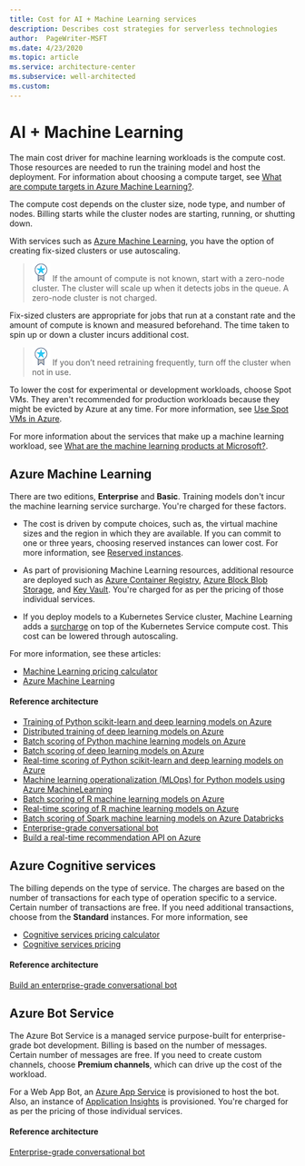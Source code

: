 ```yaml
---
title: Cost for AI + Machine Learning services
description: Describes cost strategies for serverless technologies
author:  PageWriter-MSFT
ms.date: 4/23/2020
ms.topic: article
ms.service: architecture-center
ms.subservice: well-architected
ms.custom: 
---
```


# AI + Machine Learning

The main cost driver for machine learning workloads is the compute cost. Those resources are needed to run the training model and host the deployment. For information about choosing a compute target, see [What are compute targets in Azure Machine Learning?](https://docs.microsoft.com/azure/machine-learning/concept-compute-target).

The compute cost depends on the cluster size, node type, and number of nodes. Billing starts while the cluster nodes are starting, running, or shutting down.

With services such as [Azure Machine Learning](/azure/machine-learning/service/overview-what-is-azure-ml), you have the option of creating fix-sized clusters or use autoscaling. 
>![Task](../../_images/i-best-practices.png) If the amount of compute is not known, start with a zero-node cluster. The cluster will scale up when it detects jobs in the queue. A zero-node cluster is not charged.

Fix-sized clusters are appropriate for jobs that run at a constant rate and the amount of compute is known and measured beforehand. The time taken to spin up or down a cluster incurs additional cost.
>![Task](../../_images/i-best-practices.png) If you don’t need retraining frequently, turn off the cluster when not in use.

To lower the cost for experimental or development workloads, choose Spot VMs. They aren't recommended for production workloads because they might be evicted by Azure at any time. For more information, see [Use Spot VMs in Azure](/azure/virtual-machines/windows/spot-vms). 

For more information about the services that make up a machine learning workload, see [What are the machine learning products at Microsoft?](/azure/architecture/data-guide/technology-choices/data-science-and-machine-learning).

## Azure Machine Learning
There are two editions, **Enterprise** and **Basic**. Training models don't incur the machine learning service surcharge. You're charged for these factors.  
- The cost is driven by compute choices, such as, the virtual machine sizes and the region in which they are available. If you can commit to one or three years, choosing reserved instances can lower cost. For more information, see [Reserved instances](/azure/architecture/framework/cost/optimize-vm?.md#reserved-vms).

- As part of provisioning Machine Learning resources,  additional resource are deployed such as [Azure Container Registry](https://azure.microsoft.com/details/container-registry/), [Azure Block Blob Storage](https://azure.microsoft.com/pricing/details/storage/blobs/), and [Key Vault](https://azure.microsoft.com/pricing/details/key-vault/). You're charged for as per the pricing of those individual services.

- If you deploy models to a Kubernetes Service cluster, Machine Learning adds a [surcharge](https://azure.microsoft.com/pricing/details/machine-learning-service/) on top of the Kubernetes Service compute cost. This cost can be lowered through autoscaling. 

For more information, see these articles:
-	[Machine Learning pricing calculator](https://azure.microsoft.com/pricing/calculator/?service=machine-learning-service)
-	[Azure Machine Learning](https://azure.microsoft.com/pricing/details/machine-learning/)

#### Reference architecture

-   [Training of Python scikit-learn and deep learning models on Azure](/azure/architecture/reference-architectures/ai/training-python-models)
-   [Distributed training of deep learning models on Azure](/azure/architecture/reference-architectures/ai/training-deep-learning)
-   [Batch scoring of Python machine learning models on Azure](/azure/architecture/reference-architectures/ai/batch-scoring-python)
-   [Batch scoring of deep learning models on Azure](/azure/architecture/reference-architectures/ai/batch-scoring-deep-learning)
-   [Real-time scoring of Python scikit-learn and deep learning models on Azure](/azure/architecture/reference-architectures/ai/realtime-scoring-python)
-   [Machine learning operationalization (MLOps) for Python models using Azure MachineLearning](/azure/architecture/reference-architectures/ai/mlops-python)
-   [Batch scoring of R machine learning models on Azure](/azure/architecture/reference-architectures/ai/batch-scoring-r-models)
-   [Real-time scoring of R machine learning models on Azure](/azure/architecture/reference-architectures/ai/realtime-scoring-r)
-   [Batch scoring of Spark machine learning models on Azure Databricks](/azure/architecture/reference-architectures/ai/batch-scoring-databricks)
-   [Enterprise-grade conversational bot](/azure/architecture/reference-architectures/ai/conversational-bot)
-   [Build a real-time recommendation API on Azure](/azure/architecture/reference-architectures/ai/real-time-recommendation)

## Azure Cognitive services
The billing depends on the type of service. The charges are based on the number of transactions for each type of operation specific to a service. Certain number of transactions are free. If you need additional transactions, choose from the **Standard** instances.
For more information, see
-	[Cognitive services pricing calculator](https://azure.microsoft.com/pricing/calculator/)
-	[Cognitive services pricing](https://azure.microsoft.com/pricing/details/cognitive-services/)
#### Reference architecture
[Build an enterprise-grade conversational bot](/azure/architecture/reference-architectures/ai/conversational-bot)


## Azure Bot Service

The Azure Bot Service is a managed service purpose-built for enterprise-grade bot development. Billing is based on the number of messages. Certain number of messages are free. If you need to create custom channels, choose **Premium channels**, which can drive up the cost of the workload.  

For a Web App Bot, an [Azure App Service](https://azure.microsoft.com/pricing/details/app-service/) is provisioned to host the bot. Also, an instance of [Application Insights](https://azure.microsoft.com/pricing/details/application-insights/) is provisioned. You're charged for as per the pricing of those individual services. 

#### Reference architecture
[Enterprise-grade conversational bot](/azure/architecture/reference-architectures/ai/conversational-bot)